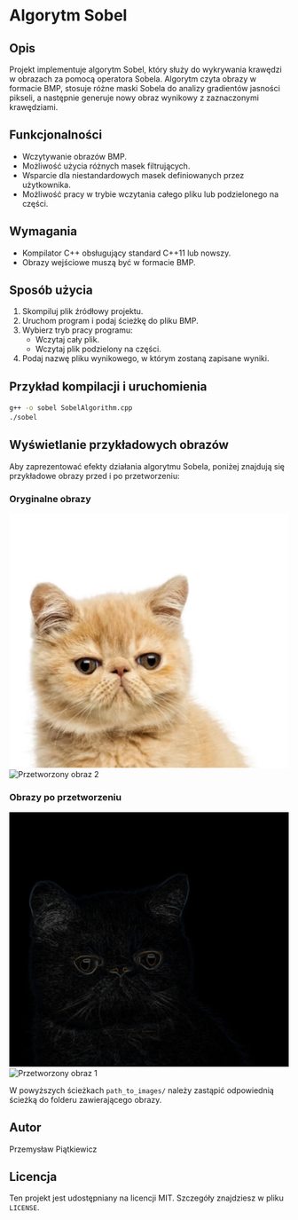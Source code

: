 # Algorytm Sobel

## Opis
Projekt implementuje algorytm Sobel, który służy do wykrywania krawędzi w obrazach za pomocą operatora Sobela. Algorytm czyta obrazy w formacie BMP, stosuje różne maski Sobela do analizy gradientów jasności pikseli, a następnie generuje nowy obraz wynikowy z zaznaczonymi krawędziami.

## Funkcjonalności
- Wczytywanie obrazów BMP.
- Możliwość użycia różnych masek filtrujących.
- Wsparcie dla niestandardowych masek definiowanych przez użytkownika.
- Możliwość pracy w trybie wczytania całego pliku lub podzielonego na części.

## Wymagania
- Kompilator C++ obsługujący standard C++11 lub nowszy.
- Obrazy wejściowe muszą być w formacie BMP.

## Sposób użycia
1. Skompiluj plik źródłowy projektu.
2. Uruchom program i podaj ścieżkę do pliku BMP.
3. Wybierz tryb pracy programu:
   - Wczytaj cały plik.
   - Wczytaj plik podzielony na części.
4. Podaj nazwę pliku wynikowego, w którym zostaną zapisane wyniki.

## Przykład kompilacji i uruchomienia
```bash
g++ -o sobel SobelAlgorithm.cpp
./sobel
```
## Wyświetlanie przykładowych obrazów

Aby zaprezentować efekty działania algorytmu Sobela, poniżej znajdują się przykładowe obrazy przed i po przetworzeniu:

### Oryginalne obrazy
![Oryginalny obraz 1](images/kot.bmp)
![Przetworzony obraz 2](images/ryba.bmp)

### Obrazy po przetworzeniu

![Oryginalny obraz 2](images/kot_sobel.bmp)
![Przetworzony obraz 1](images/ryba_sobel.bmp)


W powyższych ścieżkach `path_to_images/` należy zastąpić odpowiednią ścieżką do folderu zawierającego obrazy.

## Autor 
Przemysław Piątkiewicz

## Licencja
Ten projekt jest udostępniany na licencji MIT. Szczegóły znajdziesz w pliku `LICENSE`.
